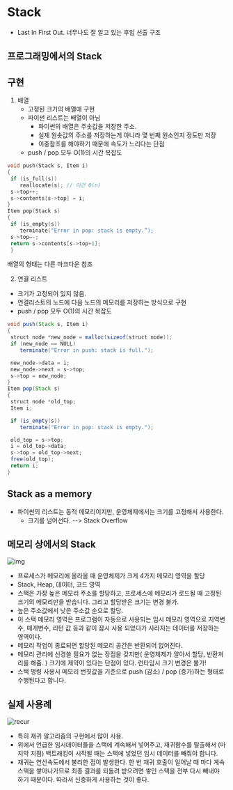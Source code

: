 # Stack

- Last In First Out. 너무나도 잘 알고 있는 후입 선출 구조

## 프로그래밍에서의 Stack

## 구현

1. 배열
   - 고정된 크기의 배열에 구현
   - 파이썬 리스트는 배열이 아님
     - 파이썬의 배열은 주솟값을 저장한 주소.
     - 실제 원솟값의 주소를 저장하는게 아니라 몇 번째 원소인지 정도만 저장
     - 이중참조를 해야하기 때문에 속도가 느리다는 단점
   - push / pop 모두 O(1)의 시간 복잡도

```c
void push(Stack s, Item i)
{
 if (is_full(s))
 	reallocate(s); // 이건 O(n)
 s->top++;
 s->contents[s->top] = i;
}
Item pop(Stack s)
{
 if (is_empty(s))
 	terminate("Error in pop: stack is empty.”);
 s->top—-;
 return s->contents[s->top+1];
 }
```

배열의 형태는 다른 마크다운 참조

2. 연결 리스트

- 크기가 고정되어 있지 않음.
- 연결리스트의 노드에 다음 노드의 메모리를 저장하는 방식으로 구현
- push / pop 모두 O(1)의 시간 복잡도

```java
void push(Stack s, Item i)
{
 struct node *new_node = malloc(sizeof(struct node));
 if (new_node == NULL)
 	terminate("Error in push: stack is full.");

 new_node->data = i;
 new_node->next = s->top;
 s->top = new_node;
}
Item pop(Stack s)
{
 struct node *old_top;
 Item i;

 if (is_empty(s))
 	terminate("Error in pop: stack is empty.");

 old_top = s->top;
 i = old_top->data;
 s->top = old_top->next;
 free(old_top);
 return i;
}
```

## Stack as a memory

- 파이썬의 리스트는 동적 메모리이지만, 운영체제에서는 크기를 고정해서 사용한다.
  - 크기를 넘어선다. --> Stack Overflow

## 메모리 상에서의 Stack

![img](https://img1.daumcdn.net/thumb/R1280x0/?scode=mtistory2&fname=https%3A%2F%2Fblog.kakaocdn.net%2Fdn%2FmR69E%2Fbtqyzv7SzFs%2FGkt85LgH9hlLUff3JfsqN0%2Fimg.jpg)

- 프로세스가 메모리에 올라올 때 운영체제가 크게 4가지 메모리 영역을 할당
- Stack, Heap, 데이터, 코드 영역
- 스택은 가장 높은 메모리 주소를 할당하고, 프로세스에 메모리가 로드될 때 고정된 크기의 메모리만을 받습니다. 그리고 할당받은 크기는 변경 불가.
- 높은 주소값에서 낮은 주소값 순으로 할당.
- 이 스택 메모리 영역은 프로그램이 자동으로 사용되는 임시 메모리 영역으로 지역변수, 매개변수, 리턴 값 등과 같이 잠시 사용 되었다가 사라지는 데이터를 저장하는 영역이다.
- 메모리 작업이 종료되면 할당된 메모리 공간은 반환되어 없어진다.
- 메모리 관리에 신경쓸 필요가 없는 장점을 갖지만( 운영체제가 알아서 할당, 반환처리를 해줌. ) 크기에 제약이 있다는 단점이 있다.
  런타임시 크기 변경은 불가!
- 스택 명령 사용시 메모리 번짓값을 기준으로 push (감소) / pop (증가)하는 형태로 수행된다고 합니다.

## 실제 사용례

![recur](https://dojang.io/pluginfile.php/648/mod_page/content/22/unit67-1.png)

- 특히 재귀 알고리즘의 구현에서 많이 사용.
- 위에서 언급한 임시데이터들을 스택에 계속해서 넣어주고, 재귀함수를 탈출해서 (마지막 지점) 백트래킹이 시작될 때는 스택에 넣었던 임시 데이터를 빼줘야 합니다.
- 재귀는 연산속도에서 불리한 점이 발생한다. 한 번 재귀 호출이 일어날 때 마다 계속 스택을 쌓아나가므로 최종 결과를 되돌려 받으려면 쌓인 스택을 전부 다시 빼내야 하기 때문이다. 따라서 신중하게 사용하는 것이 좋다.

